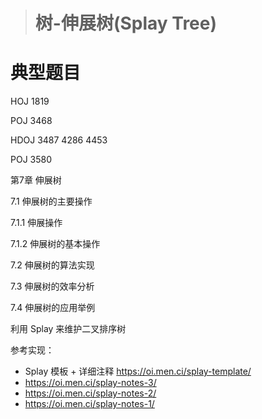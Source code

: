 > # 树-伸展树(Splay Tree)



# 典型题目

HOJ 1819

POJ 3468

HDOJ 3487 4286 4453

POJ 3580

第7章 伸展树 

7.1 伸展树的主要操作 

7.1.1 伸展操作 

7.1.2 伸展树的基本操作 

7.2 伸展树的算法实现 

7.3 伸展树的效率分析 

7.4 伸展树的应用举例 

利用 Splay 来维护二叉排序树

参考实现：

*  Splay 模板 + 详细注释 <https://oi.men.ci/splay-template/>
* <https://oi.men.ci/splay-notes-3/>
* <https://oi.men.ci/splay-notes-2/>
* <https://oi.men.ci/splay-notes-1/>